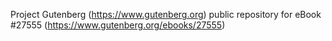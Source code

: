 Project Gutenberg (https://www.gutenberg.org) public repository for eBook #27555 (https://www.gutenberg.org/ebooks/27555)

